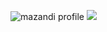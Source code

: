 ![mazandi profile](http://mazandi.herokuapp.com/api?handle={handle}&theme=warm)
<img src="http://mazandi.herokuapp.com/api?handle={hyazzang}&theme=warm"/>
